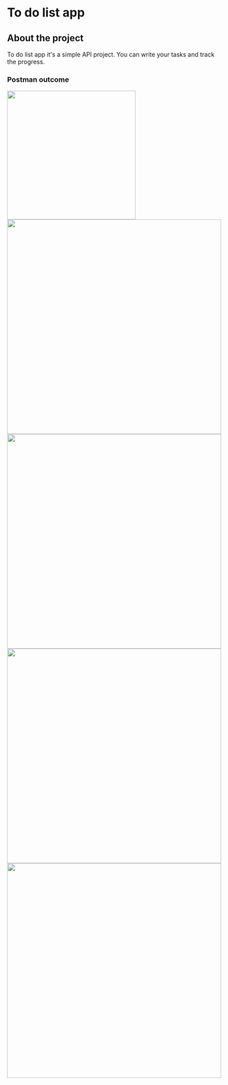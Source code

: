 # To do list app

## About the project
To do list app it's a simple API project. You can write your tasks and track the progress.

### Postman outcome

<img src = "https://user-images.githubusercontent.com/4969693/158833742-d513a620-49a9-4335-aa00-4ad679092194.png" width="300px" />

<div>
  <img src = "https://user-images.githubusercontent.com/4969693/158835344-260c12b8-ccbc-42e2-a775-3f8370aa59e5.png" width = "500px" />
  <img src = "https://user-images.githubusercontent.com/4969693/158835314-722fdc49-ddaf-4135-8ebb-7ba2177e65ee.png" width = "500px" />
  <img src = "https://user-images.githubusercontent.com/4969693/158835389-21753073-7326-4b09-b1df-ee040a6a934e.png" width = "500px" />
  <img src = "https://user-images.githubusercontent.com/4969693/158835431-29675164-868a-447a-803e-2bcf09752730.png" width = "500px" />
<div />  
